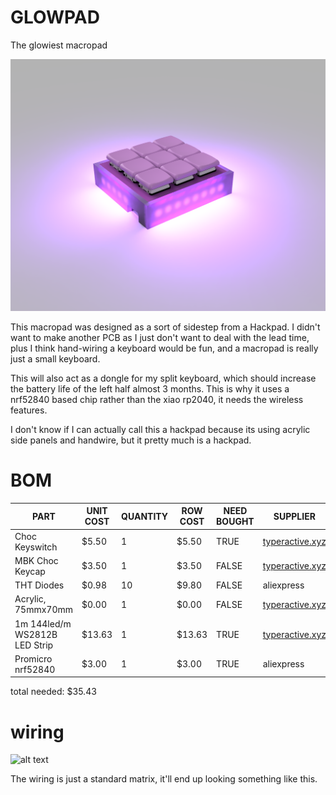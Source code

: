 # GLOWPAD

The glowiest macropad

![alt text](pictures/hackpad.PNG)

This macropad was designed as a sort of sidestep from a Hackpad. I didn't want to make another PCB as I just don't want to deal with the lead time, plus I think hand-wiring a keyboard would be fun, and a macropad is really just a small keyboard.

This will also act as a dongle for my split keyboard, which should increase the battery life of the left half almost 3 months. This is why it uses a nrf52840 based chip rather than the xiao rp2040, it needs the wireless features.

I don't know if I can actually call this a hackpad because its using acrylic side panels and handwire, but it pretty much is a hackpad.

# BOM

| PART                          | UNIT COST | QUANTITY | ROW COST | NEED BOUGHT | SUPPLIER                                    |
| ----------------------------- | --------- | -------- | -------- | ----------- | ------------------------------------------- |
| Choc Keyswitch                | $5.50     | 1        | $5.50    | TRUE        | [typeractive.xyz](https://typeractive.xyz/) |
| MBK Choc Keycap               | $3.50     | 1        | $3.50    | FALSE       | [typeractive.xyz](https://typeractive.xyz/) |
| THT Diodes                    | $0.98     | 10       | $9.80    | FALSE       | aliexpress                                  |
| Acrylic, 75mmx70mm            | $0.00     | 1        | $0.00    | FALSE       | [typeractive.xyz](https://typeractive.xyz/) |
| 1m 144led/m WS2812B LED Strip | $13.63    | 1        | $13.63   | TRUE        | [typeractive.xyz](https://typeractive.xyz/) |
| Promicro nrf52840             | $3.00     | 1        | $3.00    | TRUE        | aliexpress                                  |

total needed: $35.43

# wiring

![alt text](https://github.com/user-attachments/assets/3715c39d-45d1-4c33-aac3-046417511000)

The wiring is just a standard matrix, it'll end up looking something like this.
